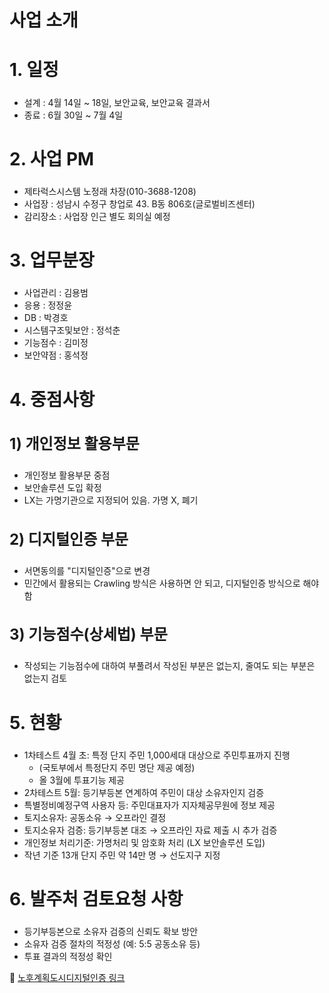 <div class="folding-section">
  <h1 class="folding-header folded">사업 소개</h1>
  <div class="folding-content hidden">

<h2 class="green-text bold-text" style="font-size:28px;">1. 일정</h2>
<ul>
  <li>설계 : 4월 14일 ~ 18일, 보안교육, 보안교육 결과서</li>
  <li>종료 : 6월 30일 ~ 7월 4일</li>
</ul>

<h2 class="green-text bold-text" style="font-size:28px;">2. 사업 PM</h2>
<ul>
  <li>제타럭스시스템 노정래 차장(010-3688-1208)</li>
  <li>사업장 : 성남시 수정구 창업로 43. B동 806호(글로벌비즈센터)</li>
  <li>감리장소 : 사업장 인근 별도 회의실 예정</li>
</ul>

<h2 class="green-text bold-text" style="font-size:28px;">3. 업무분장</h2>
<ul>
  <li>사업관리 : 김용범</li>
  <li>응용 : 정정윤</li>
  <li>DB : 박경호</li>
  <li>시스템구조및보안 : 정석춘</li>
  <li>기능점수 : 김미정</li>
  <li>보안약점 : 홍석정</li>
</ul>

<h2 class="green-text bold-text" style="font-size:28px;">4. 중점사항</h2>
<h3 class="teal-text bold-text" style="font-size:24px;">1) 개인정보 활용부문</h3>
<ul>
  <li>개인정보 활용부문 중점</li>
  <li>보안솔루션 도입 확정</li>
  <li>LX는 가명기관으로 지정되어 있음. 가명 X, 폐기</li>
</ul>

<h3 class="teal-text bold-text" style="font-size:24px;">2) 디지털인증 부문</h3>
<ul>
  <li>서면동의를 "디지털인증"으로 변경</li>
  <li>민간에서 활용되는 Crawling 방식은 사용하면 안 되고, 디지털인증 방식으로 해야 함</li>
</ul>

<h3 class="teal-text bold-text" style="font-size:24px;">3) 기능점수(상세법) 부문</h3>
<ul>
  <li>작성되는 기능점수에 대하여 부풀려서 작성된 부분은 없는지, 줄여도 되는 부분은 없는지 검토</li>
</ul>

<h2 class="green-text bold-text" style="font-size:28px;">5. 현황</h2>
<ul>
  <li>
    1차테스트 4월 초: 특정 단지 주민 1,000세대 대상으로 주민투표까지 진행
    <ul>
      <li>(국토부에서 특정단지 주민 명단 제공 예정)</li>
      <li>올 3월에 투표기능 제공</li>
    </ul>
  </li>
  <li>2차테스트 5월: 등기부등본 연계하여 주민이 대상 소유자인지 검증</li>
  <li>특별정비예정구역 사용자 등: 주민대표자가 지자체공무원에 정보 제공</li>
  <li>토지소유자: 공동소유 → 오프라인 결정</li>
  <li>토지소유자 검증: 등기부등본 대조 → 오프라인 자료 제출 시 추가 검증</li>
  <li>개인정보 처리기준: 가명처리 및 암호화 처리 (LX 보안솔루션 도입)</li>
  <li>작년 기준 13개 단지 주민 약 14만 명 → 선도지구 지정</li>
</ul>

<h2 class="green-text bold-text" style="font-size:28px;">6. 발주처 검토요청 사항</h2>
<ul>
  <li>등기부등본으로 소유자 검증의 신뢰도 확보 방안</li>
  <li>소유자 검증 절차의 적정성 (예: 5:5 공동소유 등)</li>
  <li>투표 결과의 적정성 확인</li>
</ul>

<p>
  🔗 <a href="https://flowershow.app/@khopark/audit_public/%EC%97%85%EB%AC%B4/%EA%B0%90%EB%A6%AC/%EB%85%B8%ED%9B%84%EA%B3%84%ED%9E%89%EB%8F%84%EC%8B%9C%EB%94%94%EC%A7%80%ED%84%B8%EC%9D%B8%EC%A6%9D" target="_blank">
    노후계획도시디지털인증 링크
  </a>
</p>

  </div>
</div>
